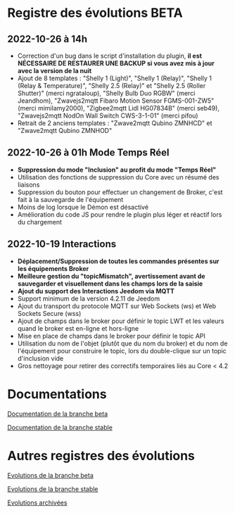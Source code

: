 # Registre des évolutions BETA

## 2022-10-26 à 14h
 - Correction d'un bug dans le script d'installation du plugin, **il est NÉCESSAIRE DE RESTAURER UNE BACKUP si vous avez mis à jour avec la version de la nuit**
 - Ajout de 8 templates : "Shelly 1 (Light)", "Shelly 1 (Relay)", "Shelly 1 (Relay & Temperature)", "Shelly 2.5 (Relay)" et "Shelly 2.5 (Roller Shutter)" (merci ngrataloup), "Shelly Bulb Duo RGBW" (merci Jeandhom), "Zwavejs2mqtt Fibaro Motion Sensor FGMS-001-ZW5" (merci mimilamy2000), "Zigbee2mqtt Lidl HG07834B" (merci seb49), "Zwavejs2mqtt NodOn Wall Switch CWS-3-1-01" (merci pifou)
 - Retrait de 2 anciens templates : "Zwave2mqtt Qubino ZMNHCD" et "Zwave2mqtt Qubino ZMNHOD"

## 2022-10-26 à 01h Mode Temps Réel
 - **Suppression du mode "Inclusion" au profit du mode "Temps Réel"**
 - Utilisation des fonctions de suppression du Core avec un résumé des liaisons
 - Suppression du bouton pour effectuer un changement de Broker, c'est fait à la sauvegarde de l'équipement
 - Moins de log lorsque le Démon est désactivé
 - Amélioration du code JS pour rendre le plugin plus léger et réactif lors du chargement

## 2022-10-19 Interactions
 - **Déplacement/Suppression de toutes les commandes présentes sur les équipements Broker**
 - **Meilleure gestion du "topicMismatch", avertissement avant de sauvegarder et visuellement dans les champs lors de la saisie**
 - **Ajout du support des Interactions Jeedom via MQTT**
 - Support minimum de la version 4.2.11 de Jeedom
 - Ajout du transport du protocole MQTT sur Web Sockets (ws) et Web Sockets Secure (wss)
 - Ajout de champs dans le broker pour définir le topic LWT et les valeurs quand le broker est en-ligne et hors-ligne
 - Mise en place de champs dans le broker pour définir le topic API
 - Utilisation du nom de l'objet (plutôt que du nom du broker) et du nom de l'équipement pour construire le topic, lors du double-clique sur un topic d'inclusion vide
 - Gros nettoyage pour retirer des correctifs temporaires liés au Core < 4.2


# Documentations

[Documentation de la branche beta](index_beta)

[Documentation de la branche stable](index)


# Autres registres des évolutions

[Evolutions de la branche beta](changelog_beta)

[Evolutions de la branche stable](changelog)

[Evolutions archivées](changelog_archived)
